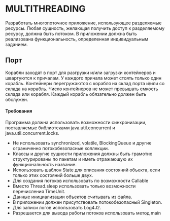 # MULTITHREADING
Разработать многопоточное приложение, использующее разделяемые
ресурсы. Любая сущность, желающая получить доступ к разделяемому
ресурсу, должна быть потоком. В приложении должна быть реализована
функциональность, определенная индивидуальным заданием.
## Порт
Корабли заходят в порт для разгрузки и/или загрузки контейнеров и швартуются к
причалам. У каждого причала может стоять только один корабль. Контейнеры
перегружаются с корабля на склад порта и\или со склада на корабль. Число контейнеров
не может превышать емкость склада или корабля. Каждый корабль обязательно должен
быть обслужен.
#### Требования
Программа должна использовать возможности синхронизации, поставляемые
библиотеками java.util.concurrent и java.util.concurrent.locks.
+ Не использовать synchronized, volatile, BlockingQueue и другие ограниченно
потокобезопасные коллекции.
+ Классы и другие сущности приложения должны быть грамотно структурированы по пакетам
и иметь отражающую их функциональность название.
+ Использовать шаблон State для описания состояний объекта, если только этих состояний
больше двух.
+ Для создания потоков использовать по возможности Callable
+ Вместо Thread.sleep использовать только возможности перечисления TimeUnit.
+ Данные инициализации объектов считывать из файла.
+ В приложении должен присутствовать потокобезопасный Singleton.
+ Для записи логов использовать Log4J2.
+ Разрешается для вывода работы потоков использовать метод main

